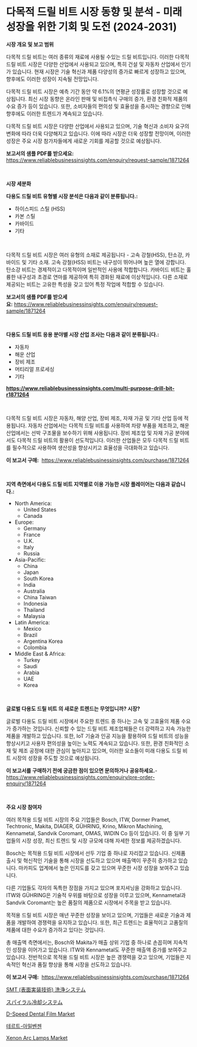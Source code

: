 <p><h1>다목적 드릴 비트 시장 동향 및 분석 - 미래 성장을 위한 기회 및 도전 (2024-2031)</h1></p><p><strong>시장 개요 및 보고 범위</strong></p>
<p><p>다목적 드릴 비트는 여러 종류의 재료에 사용될 수있는 드릴 비트입니다. 이러한 다목적 드릴 비트 시장은 다양한 산업에서 사용되고 있으며, 특히 건설 및 자동차 산업에서 인기가 있습니다. 현재 시장은 기술 혁신과 제품 다양성의 증가로 빠르게 성장하고 있으며, 향후에도 이러한 성장이 지속될 전망입니다. </p><p>다목적 드릴 비트 시장은 예측 기간 동안 약 6.1%의 연평균 성장률로 성장할 것으로 예상됩니다. 최신 시장 동향은 온라인 판매 및 비접촉식 구매의 증가, 환경 친화적 제품의 수요 증가 등이 있습니다. 또한, 소비자들의 편의성 및 효율성을 중시하는 경향으로 인해 향후에도 이러한 트렌드가 계속되고 있습니다.</p><p>다목적 드릴 비트 시장은 다양한 산업에서 사용되고 있으며, 기술 혁신과 소비자 요구의 변화에 따라 더욱 다양해지고 있습니다. 이에 따라 시장은 더욱 성장할 전망이며, 이러한 성장은 주요 시장 참가자들에게 새로운 기회를 제공할 것으로 예상됩니다.</p></p>
<p><strong>보고서의 샘플 PDF를 받으세요:</strong> <a href="https://www.reliablebusinessinsights.com/enquiry/request-sample/1871264">https://www.reliablebusinessinsights.com/enquiry/request-sample/1871264</a></p>
<p>&nbsp;</p>
<p><strong>시장 세분화</strong></p>
<p><strong>다용도 드릴 비트 유형별 시장 분석은 다음과 같이 분류됩니다.:</strong></p>
<p><ul><li>하이스피드 스틸 (HSS)</li><li>카본 스틸</li><li>카바이드</li><li>기타</li></ul></p>
<p>&nbsp;</p>
<p><p>다목적 드릴 비트 시장은 여러 유형의 소재로 제공됩니다 - 고속 강철(HSS), 탄소강, 카바이드 및 기타 소재. 고속 강철(HSS) 비트는 내구성이 뛰어나며 높은 열에 강합니다. 탄소강 비트는 경제적이고 다목적이며 일반적인 사용에 적합합니다. 카바이드 비트는 훌륭한 내구성과 초경로 연마를 제공하여 특히 경화된 재료에 이상적입니다. 다른 소재로 제공되는 비트는 고유한 특성을 갖고 있어 특정 작업에 적합할 수 있습니다.</p></p>
<p><strong>보고서의 샘플 PDF를 받으세요:</strong>&nbsp;<a href="https://www.reliablebusinessinsights.com/enquiry/request-sample/1871264">https://www.reliablebusinessinsights.com/enquiry/request-sample/1871264</a></p>
<p>&nbsp;</p>
<p><strong> 다용도 드릴 비트 응용 분야별 시장 산업 조사는 다음과 같이 분류됩니다.:</strong></p>
<p><ul><li>자동차</li><li>해운 산업</li><li>장비 제조</li><li>머티리얼 프로세싱</li><li>기타</li></ul></p>
<p><strong><a href="https://www.reliablebusinessinsights.com/multi-purpose-drill-bit-r1871264">https://www.reliablebusinessinsights.com/multi-purpose-drill-bit-r1871264</a></strong></p>
<p>&nbsp;</p>
<p><p>다목적 드릴 비트 시장은 자동차, 해양 산업, 장비 제조, 자재 가공 및 기타 산업 등에 적용됩니다. 자동차 산업에서는 다목적 드릴 비트를 사용하여 차량 부품을 제조하고, 해운 산업에서는 선박 구조물을 보수하기 위해 사용됩니다. 장비 제조업 및 자재 가공 분야에서도 다목적 드릴 비트의 활용이 선도적입니다. 이러한 산업들은 모두 다목적 드릴 비트를 필수적으로 사용하여 생산성을 향상시키고 효율성을 극대화하고 있습니다.</p></p>
<p><strong>이 보고서 구매:</strong>&nbsp; <a href="https://www.reliablebusinessinsights.com/purchase/1871264">https://www.reliablebusinessinsights.com/purchase/1871264</a></p>
<p>&nbsp;</p>
<p><strong>지역 측면에서 다용도 드릴 비트 지역별로 이용 가능한 시장 플레이어는 다음과 같습니다.:</strong></p>
<p><ul>
    <li>
        North America:
        <ul>
            <li>United States</li>
            <li>Canada</li>
        </ul>
    </li>
    <li>
        Europe:
        <ul>
            <li>Germany</li>
            <li>France</li>
            <li>U.K.</li>
            <li>Italy</li>
            <li>Russia</li>
        </ul>
    </li>
    <li>
        Asia-Pacific:
        <ul>
            <li>China</li>
            <li>Japan</li>
            <li>South Korea</li>
            <li>India</li>
            <li>Australia</li>
            <li>China Taiwan</li>
            <li>Indonesia</li>
            <li>Thailand</li>
            <li>Malaysia</li>
        </ul>
    </li>
    <li>
        Latin America:
        <ul>
            <li>Mexico</li>
            <li>Brazil</li>
            <li>Argentina Korea</li>
            <li>Colombia</li>
        </ul>
    </li>
    <li>
        Middle East & Africa:
        <ul>
            <li>Turkey</li>
            <li>Saudi</li>
            <li>Arabia</li>
            <li>UAE</li>
            <li>Korea</li>
        </ul>
    </li>
    </ul></p>
<p>&nbsp;</p>
<p><strong>글로벌 다용도 드릴 비트 의 새로운 트렌드는 무엇입니까? 시장?</strong></p>
<p><p>글로벌 다용도 드릴 비트 시장에서 주요한 트렌드 중 하나는 고속 및 고효율의 제품 수요가 증가하는 것입니다. 신뢰할 수 있는 드릴 비트 제조업체들은 더 강력하고 지속 가능한 제품을 개발하고 있습니다. 또한, IoT 기술과 인공 지능을 활용하여 드릴 비트의 성능을 향상시키고 사용자 편의성을 높이는 노력도 계속되고 있습니다. 또한, 환경 친화적인 소재 및 제조 공정에 대한 관심이 높아지고 있으며, 이러한 요소들이 미래 다용도 드릴 비트 시장의 성장을 주도할 것으로 예상됩니다.</p></p>
<p><strong>이 보고서를 구매하기 전에 궁금한 점이 있으면 문의하거나 공유하세요.</strong>- <a href="https://www.reliablebusinessinsights.com/enquiry/pre-order-enquiry/1871264">https://www.reliablebusinessinsights.com/enquiry/pre-order-enquiry/1871264</a></p>
<p>&nbsp;</p>
<p><strong>주요 시장 참여자</strong></p>
<p><p>여러 목적용 드릴 비트 시장의 주요 기업들은 Bosch, ITW, Dormer Pramet, Techtronic, Makita, DIAGER, GÜHRING, Krino, Mikron Machining, Kennametal, Sandvik Coromant, OMAS, WIDIN Co 등이 있습니다. 이 중 일부 기업들의 시장 성장, 최신 트렌드 및 시장 규모에 대해 자세한 정보를 제공하겠습니다. </p><p>Bosch는 목적용 드릴 비트 시장에서 선두 기업 중 하나로 자리잡고 있습니다. 신제품 출시 및 혁신적인 기술을 통해 시장을 선도하고 있으며 매출액이 꾸준히 증가하고 있습니다. 마카피도 업계에서 높은 인지도를 갖고 있으며 꾸준한 시장 성장을 보여주고 있습니다. </p><p>다른 기업들도 각자의 독특한 장점을 가지고 있으며 포지셔닝을 강화하고 있습니다. ITW와 GÜHRING은 기술적 우위를 바탕으로 성장을 이루고 있으며, Kennametal과 Sandvik Coromant는 높은 품질의 제품으로 시장에서 주목을 받고 있습니다. </p><p>목적용 드릴 비트 시장은 매년 꾸준한 성장을 보이고 있으며, 기업들은 새로운 기술과 제품을 개발하여 경쟁력을 유지하고 있습니다. 또한, 최근 트렌드는 효율적이고 고품질의 제품에 대한 수요가 증가하고 있다는 것입니다. </p><p>총 매출액 측면에서는, Bosch와 Makita가 매출 상위 기업 중 하나로 손꼽히며 지속적인 성장을 이어가고 있습니다. ITW와 Kennametal도 꾸준한 매출액 증가를 보여주고 있습니다. 전반적으로 목적용 드릴 비트 시장은 높은 경쟁력을 갖고 있으며, 기업들은 지속적인 혁신과 품질 향상을 통해 시장을 선도하고 있습니다.</p></p>
<p><strong>이 보고서 구매:</strong>&nbsp;&nbsp;<a href="https://www.reliablebusinessinsights.com/purchase/1871264">https://www.reliablebusinessinsights.com/purchase/1871264</a></p>
<p><p><a href="https://github.com/schmahlson/Market-Research-Report-List-2/blob/main/7083184111677.md">SMT (表面実装技術) 洗浄システム</a></p><p><a href="https://github.com/roulaayoub-saad/Market-Research-Report-List-1/blob/main/3806222111676.md">スパイラル冷却システム</a></p><p><a href="https://github.com/luckyshygirl/Market-Research-Report-List-5/blob/main/d-speed-dental-film-market.md">D-Speed Dental Film Market</a></p><p><a href="https://github.com/HarrisonKitto2022/Market-Research-Report-List-1/blob/main/7300654106930.md">테르트-아밀벤젠</a></p><p><a href="https://issuu.com/reportprime-2/docs/xenon-arc-lamps-market-size-2030.pptx">Xenon Arc Lamps Market</a></p></p>